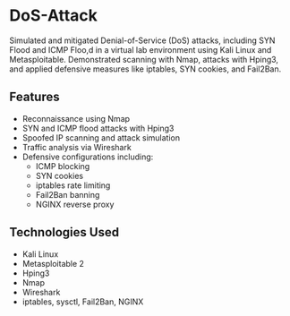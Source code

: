 # DoS-Attack
Simulated and mitigated Denial-of-Service (DoS) attacks, including SYN Flood and ICMP Floo,d in a virtual lab environment using Kali Linux and Metasploitable. Demonstrated scanning with Nmap, attacks with Hping3, and applied defensive measures like iptables, SYN cookies, and Fail2Ban.
## Features
- Reconnaissance using Nmap
- SYN and ICMP flood attacks with Hping3
- Spoofed IP scanning and attack simulation
- Traffic analysis via Wireshark
- Defensive configurations including:
  - ICMP blocking
  - SYN cookies
  - iptables rate limiting
  - Fail2Ban banning
  - NGINX reverse proxy

## Technologies Used
- Kali Linux
- Metasploitable 2
- Hping3
- Nmap
- Wireshark
- iptables, sysctl, Fail2Ban, NGINX
